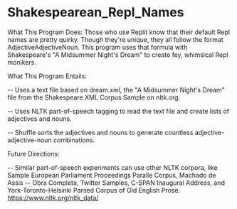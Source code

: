 # Shakespearean_Repl_Names

What This Program Does:
Those who use Replit know that their default Repl names are pretty quirky. Though they're unique, they all follow the format AdjectiveAdjectiveNoun. This program uses that formula with Shakespeare's "A Midsummer Night's Dream" to create fey, whimsical Repl monikers.

What This Program Entails:

-- Uses a text file based on dream.xml, the "A Midsummer Night's Dream" file from the Shakespeare XML Corpus Sample on nltk.org. 

-- Uses NLTK part-of-speech tagging to read the text file and create lists of adjectives and nouns.

-- Shuffle sorts the adjectives and nouns to generate countless adjective-adjective-noun combinations. 


Future Directions:

-- Similar part-of-speech experiments can use other NLTK corpora, like Sample European Parliament Proceedings Paralle Corpus, Machado de Assis -- Obra Completa, Twitter Samples, C-SPAN Inaugural Address, and York-Toronto-Helsinki Parsed Corpus of Old English Prose. https://www.nltk.org/nltk_data/

